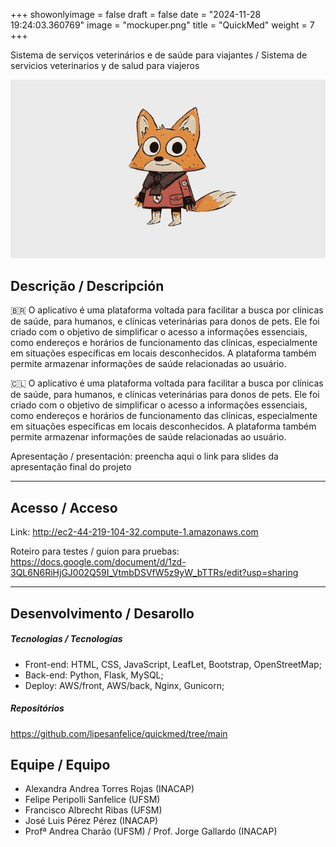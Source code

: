 +++
showonlyimage = false
draft = false
date = "2024-11-28 19:24:03.360769"
image = "mockuper.png"
title = "QuickMed"
weight = 7
+++


Sistema de serviços veterinários e de saúde para viajantes / Sistema de servicios veterinarios y de salud para viajeros

<!--more-->

![](moho_follow_through2.gif)


## Descrição / Descripción

🇧🇷 O aplicativo é uma plataforma voltada para facilitar a busca por clínicas de saúde, para humanos, e clínicas veterinárias para donos de pets. Ele foi criado com o objetivo de simplificar o acesso a informações essenciais, como endereços e horários de funcionamento das clínicas, especialmente em situações específicas em locais desconhecidos. A plataforma também permite armazenar informações de saúde relacionadas ao usuário.



🇨🇱 O aplicativo é uma plataforma voltada para facilitar a busca por clínicas de saúde, para humanos, e clínicas veterinárias para donos de pets. Ele foi criado com o objetivo de simplificar o acesso a informações essenciais, como endereços e horários de funcionamento das clínicas, especialmente em situações específicas em locais desconhecidos. A plataforma também permite armazenar informações de saúde relacionadas ao usuário.

Apresentação / presentación: preencha aqui o link para slides da apresentação final do projeto

---

## Acesso / Acceso

Link: 
http://ec2-44-219-104-32.compute-1.amazonaws.com

Roteiro para testes / guion para pruebas: 
https://docs.google.com/document/d/1zd-3QL6N6RiHjGJ002Q59I_VtmbDSVfW5z9yW_bTTRs/edit?usp=sharing


---

## Desenvolvimento / Desarollo

##### Tecnologias / Tecnologías

- Front-end: HTML, CSS, JavaScript, LeafLet, Bootstrap, OpenStreetMap;
- Back-end: Python, Flask, MySQL;
- Deploy: AWS/front, AWS/back, Nginx, Gunicorn;

##### Repositórios

https://github.com/lipesanfelice/quickmed/tree/main

## Equipe / Equipo

- Alexandra Andrea Torres Rojas (INACAP)
- Felipe Peripolli Sanfelice (UFSM)
- Francisco Albrecht Ribas (UFSM)
- José Luis Pérez Pérez (INACAP)
- Profª Andrea Charão (UFSM) / Prof. Jorge Gallardo (INACAP)

